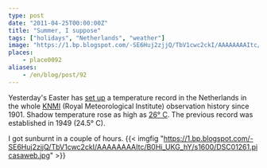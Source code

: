 ```yaml
---
type: post
date: "2011-04-25T00:00:00Z"
title: "Summer, I suppose"
tags: ["holidays", "Netherlands", "weather"]
image: "https://1.bp.blogspot.com/-SE6Huj2zjjQ/TbV1cwc2ckI/AAAAAAAAItc/B0Hi_UKG_hY/s1600/DSC01261.picasaweb.jpg"
places:
    - place0092
aliases:
    - /en/blog/post/92
---
```


Yesterday's Easter has [set up](http://www.nu.nl/binnenland/2499941/pasen-2011-vestigt-warmterecord.html) a temperature record in the Netherlands in the whole [KNMI](http://www.knmi.nl/) (Royal Meteorological Institute) observation history since 1901. Shadow temperature rose as high as [26° C](http://www.knmi.nl/climatology/daily_data/index.cgi?station=260&year=2011&month=04&day=24). The previous record was established in 1949 (24.5° C).

I got sunburnt in a couple of hours.
{{< imgfig "https://1.bp.blogspot.com/-SE6Huj2zjjQ/TbV1cwc2ckI/AAAAAAAAItc/B0Hi_UKG_hY/s1600/DSC01261.picasaweb.jpg" >}}
